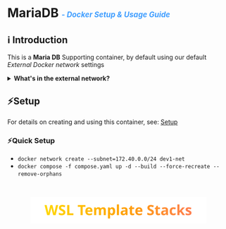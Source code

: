 
# MariaDB <span style="color: #409EFF; font-size: 0.6em; font-style: italic;"> -  Docker Setup & Usage Guide</span>

## ℹ️ Introduction

This is a **Maria DB** Supporting container, by default using our default *External Docker network* settings

<details>  
  <summary class="clickable-summary">
  <span  class="summary-icon"></span> <!-- Square Symbol -->
  <b>What's in the external network?</b>
  </summary>
  
> It can be useful to know what container, IPv4 addresses and ports are used in a network
For this we have a script that displays the information for you. it can be found in my **PowerShell-Utilities** repository [here](https://github.com/NicoJanE/Powershell-Utilities). Use the `docker-netw-info` directory to execute the script.
</details>

## ⚡Setup

For details on creating and using this container, see: [Setup](https://nicojane.github.io/MariaDB/Howtos/setup)

### ⚡Quick Setup

- `docker network create --subnet=172.40.0.0/24 dev1-net`
- `docker compose -f compose.yaml up -d --build --force-recreate --remove-orphans`

<br>

<p align="center">
  <a href="https://nicojane.github.io/WSL-Template-Stacks-Home/">
    <img src="assets/images/WSLfooter.svg" alt="WSL Template Stacks" width="400" />
  </a>
</p>
